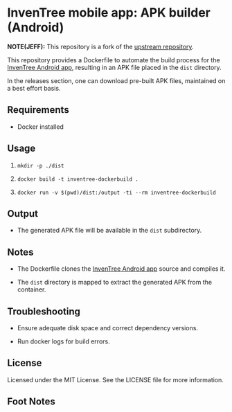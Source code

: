InvenTree mobile app: APK builder (Android)
==================================

**NOTE(JEFF):** This repository is a fork of the [upstream repository][20].

This repository provides a Dockerfile to automate the build process for the [InvenTree Android app][0], resulting in an APK file placed in the `dist` directory.

In the releases section, one can download pre-built APK files, maintained on a best effort basis.

Requirements
------------

*   Docker installed
    

Usage
-----

1.  `mkdir -p ./dist`
    
2.  `docker build -t inventree-dockerbuild .`
    
3.  `docker run -v $(pwd)/dist:/output -ti --rm inventree-dockerbuild`
    

Output
------

*   The generated APK file will be available in the `dist` subdirectory.
    

Notes
-----

*   The Dockerfile clones the [InvenTree Android app][10] source and compiles it.   
    
*   The `dist` directory is mapped to extract the generated APK from the container.
    

Troubleshooting
---------------

*   Ensure adequate disk space and correct dependency versions.
    
*   Run docker logs for build errors.
    

License
-------

Licensed under the MIT License. See the LICENSE file for more information.

Foot Notes
----------

[0]: https://play.google.com/store/apps/details?id=inventree.inventree_app
[10]: https://github.com/inventree/inventree-app
[20]: https://github.com/laurensramandt/inventree-mobile-app-apk-builder
